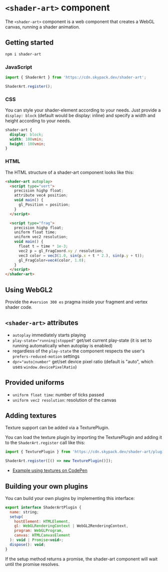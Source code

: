 # `<shader-art>` component

The `<shader-art>` component is a web component that creates a WebGL canvas, running a shader animation.

## Getting started

```sh
npm i shader-art
```

### JavaScript

```js
import { ShaderArt } from 'https://cdn.skypack.dev/shader-art';

ShaderArt.register();
```

### CSS

You can style your shader-element according to your needs. Just provide a `display: block` (default would be display: inline) and specify a width and height according to your needs.

```css
shader-art {
  display: block;
  width: 100vmin;
  height: 100vmin;
}
```

### HTML

The HTML structure of a shader-art component looks like this:

```html
<shader-art autoplay>
  <script type="vert">
    precision highp float;
    attribute vec4 position;
    void main() {
      gl_Position = position;
    }
  </script>

  <script type="frag">
    precision highp float;
    uniform float time;
    uniform vec2 resolution;
    void main() {
      float t = time * 1e-3;
      vec2 p = gl_FragCoord.xy / resolution;
      vec3 color = vec3(1.0, sin(p.x + t * 2.), sin(p.y + t));
      gl_FragColor=vec4(color, 1.0);
    }
  </script>
</shader-art>
```

## Using WebGL2

Provide the `#version 300 es` pragma inside your fragment and vertex shader code.

## `<shader-art>` attributes

- `autoplay` immediately starts playing
- `play-state="running|stopped"` get/set current play-state (it is set to running automatically when autoplay is enabled)
- regardless of the `play-state` the component respects the user's `prefers-reduced-motion` settings
- `dpr="auto|number"` get/set device pixel ratio (default is "auto", which uses `window.devicePixelRatio`)

## Provided uniforms

- `uniform float time`: number of ticks passed
- `uniform vec2 resolution`: resolution of the canvas

## Adding textures

Texture support can be added via a TexturePlugin.

You can load the texture plugin by importing the TexturePlugin and adding it to the `ShaderArt.register` call like this:

```js
import { TexturePlugin } from 'https://cdn.skypack.dev/shader-art/plugins/texture-plugin';

ShaderArt.register([() => new TexturePlugin()]);
```

- [Example using textures on CodePen](https://codepen.io/terabaud/pen/xxROeRJ)

## Building your own plugins

You can build your own plugins by implementing this interface:

```js
export interface ShaderArtPlugin {
  name: string;
  setup(
    hostElement: HTMLElement,
    gl: WebGLRenderingContext | WebGL2RenderingContext,
    program: WebGLProgram,
    canvas: HTMLCanvasElement
  ): void | Promise<void>;
  dispose(): void;
}
```

If the setup method returns a promise, the shader-art component will wait until the promise resolves.
